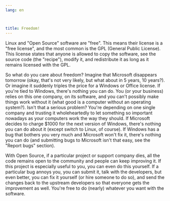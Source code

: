 ```yaml
---
lang: en



title: Freedom!
---
```


Linux and "Open Source" software are "free". This means their 
license is a "free license", and the most common is the GPL (General 
Public License). This license states that anyone is allowed to copy 
the software, see the source code (the "recipe"), modify it, and 
redistribute it as long as it remains licensed with the GPL.

So what do you care about freedom? Imagine that Microsoft disappears 
tomorrow (okay, that's not very likely, but what about in 5 years, 10 
years?). Or imagine it suddenly triples the price for a Windows or 
Office license. If you're tied to Windows, there's nothing you can do. 
You (or your business) relies on this one company, on its software, and 
you can't possibly make things work without it (what good is a computer 
without an operating system?). Isn't that a serious problem? You're 
depending on one single company and trusting it wholeheartedly to let 
something so important nowadays as your computers work the way they 
should. If Microsoft decides to charge $1000 for the next version of 
Windows, there's nothing you can do about it (except switch to Linux, of 
course). If Windows has a bug that bothers you very much and Microsoft 
won't fix it, there's nothing you can do (and submitting bugs to 
Microsoft isn't that easy, see the "Report bugs" section). 

With Open Source, if a particular project or support company dies, 
all the code remains open to the community and people can keep improving 
it. If this project is especially useful to you, you can even do this 
yourself. If a particular bug annoys you, you can submit it, talk with 
the developers, but even better, you can fix it yourself (or hire 
someone to do so), and send the changes back to the upstream developers 
so that everyone gets the improvement as well. You're free to do 
(nearly) whatever you want with the software.




